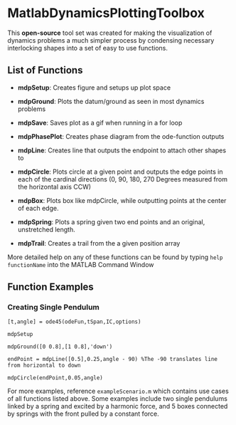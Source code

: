 # MatlabDynamicsPlottingToolbox



This **open-source** tool set was created for making the visualization of dynamics problems a much simpler process by condensing necessary interlocking shapes into a set of easy to use functions.



## List of Functions

 
- **mdpSetup**: Creates figure and setups up plot space
 
- **mdpGround**: Plots the datum/ground as seen in most dynamics problems
 
- **mdpSave**: Saves plot as a gif when running in a for loop
 
- **mdpPhasePlot**: Creates phase diagram from the ode-function outputs
 
- **mdpLine**: Creates line that outputs the endpoint to attach other shapes to
 
- **mdpCircle**: Plots circle at a given point and outputs the edge points in each of the cardinal directions (0, 90, 180, 270 Degrees measured from the horizontal axis CCW)
 
- **mdpBox**: Plots box like mdpCircle, while outputting points at the center of each edge. 
 
- **mdpSpring**: Plots a spring given two end points and an original, unstretched length. 
 
- **mdpTrail**: Creates a trail from the a given position array


More detailed help on any of these functions can be found by typing `help functionName` into the MATLAB Command Window
 
 

## Function Examples


### Creating Single Pendulum
    

```
[t,angle] = ode45(odeFun,tSpan,IC,options)
    
mdpSetup
    
mdpGround([0 0.8],[1 0.8],'down')
    
endPoint = mdpLine([0.5],0.25,angle - 90) %The -90 translates line from horizontal to down
    
mdpCircle(endPoint,0.05,angle)

```

For more examples, reference `exampleScenario.m` which contains use cases of all functions listed above. Some examples include two single pendulums linked by a spring and excited by a harmonic force, and 5 boxes connected by springs with the front pulled by a constant force.
